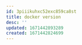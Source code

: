 ```yaml
---
id: 3piiikuhxc52exc859ca8st
title: docker version
desc: ''
updated: 1671442893289
created: 1671442824699
---
```

